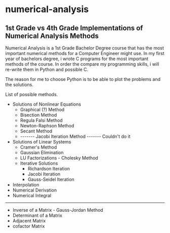 # numerical-analysis
1st Grade vs 4th Grade Implementations of Numerical Analysis Methods
--- 

Numerical Analysis is a 1st Grade Bachelor Degree course that has the most important numerical methods for a Computer Engineer might use.
In my first year of bachelors degree, i wrote C programs for the most important methods of the course. In order the compare my programming skills, i will re-write them in Python and possible C.

The reason for me to choose Python is to be able to plot the problems and the solutions. 

List of possible methods.

 * Solutions of Nonlinear Equations
    * Graphical (?) Method
    * Bisection Method
    * Regula Falsi Method
    * Newton-Raphson Method
    * Secant Method
    * ------- Jacobi Iteration Method ------- Couldn't do it
 * Solutions of Linear Systems
    * Cramer's Method
    * Gaussian Elimination
    * LU Factorizations - Cholesky Method
    * Iterative Solutions
      * Richardson Iteration
      * Jacobi Iteration
      * Gauss-Seidel Iteration
 * Interpolation
 * Numerical Derivation
 * Numerical Integral

---
* Inverse of a Matrix - Gauss-Jordan Method
* Determinant of a Matrix
* Adjacent Matrix
* cofactor Matrix
